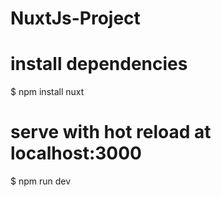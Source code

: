 # NuxtJs-Project

# install dependencies
$ npm install nuxt

# serve with hot reload at localhost:3000
$ npm run dev